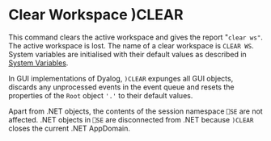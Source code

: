 



<h1 class="heading"><span class="name">Clear Workspace</span> <span class="command">)CLEAR</span></h1>



This command clears the active workspace and gives the report "`clear ws"`.  The active workspace is lost.  The name of a clear workspace is `CLEAR WS`.  System variables are initialised with their default values as described in [System Variables](../system-functions/system-variables.md).


In GUI implementations of Dyalog, `)CLEAR` expunges all GUI objects, discards any unprocessed events in the event queue and resets the properties of the `Root` object  `'.'`  to their default values.


Apart from .NET objects, the contents of the session namespace `⎕SE` are not affected. .NET objects in `⎕SE` are disconnected from .NET because `)CLEAR` closes the current .NET AppDomain.


